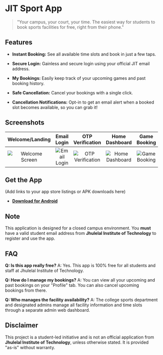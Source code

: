 # JIT Sport App

> "Your campus, your court, your time. The easiest way for students to book sports facilities for free, right from their phone."

## Features

* **Instant Booking:** See all available time slots and book in just a few taps.

* **Secure Login:** Gainless and secure login using your official JIT email address.

* **My Bookings:** Easily keep track of your upcoming games and past booking history.

* **Safe Cancellation:** Cancel your bookings with a single click.

* **Cancellation Notifications:** Opt-in to get an email alert when a booked slot becomes available, so you can grab it!

## Screenshots

| Welcome/Landing | Email Login | OTP Verification | Home Dashboard | Game Booking | User Profile |
| :---: | :---: | :---: | :---: | :---: | :---: |
| ![Welcome Screen](image_6.png) | ![Email Login](image_5.png) | ![OTP Verification](image_4.png) | ![Home Dashboard](image_3.png) | ![Game Booking](image_2.png) | ![User Profile](image_1.png) |

## Get the App

(Add links to your app store listings or APK downloads here)

* [**Download for Android**](https://raw.githubusercontent.com/Apex-ace/Sport-App/main/JIT%20sport.apk)

## Note

This application is designed for a closed campus environment. You **must** have a valid student email address from **Jhulelal Institute of Technology** to register and use the app.

## FAQ

**Q: Is this app really free?**
A: Yes. This app is 100% free for all students and staff at Jhulelal Institute of Technology.

**Q: How do I manage my bookings?**
A: You can view all your upcoming and past bookings on your "Profile" tab. You can also cancel upcoming bookings from there.

**Q: Who manages the facility availability?**
A: The college sports department and designated admins manage all facility information and time slots through a separate admin web dashboard.

## Disclaimer

This project is a student-led initiative and is not an official application from **Jhulelal Institute of Technology**, unless otherwise stated. It is provided "as-is" without warranty.
